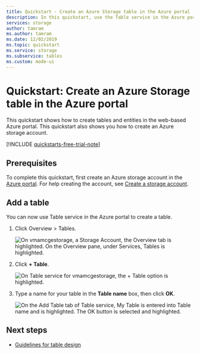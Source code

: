 ```yaml
---
title: Quickstart - Create an Azure Storage table in the Azure portal
description: In this quickstart, use the Table service in the Azure portal to create an Azure Storage table. Also see how you can create an Azure storage account.
services: storage
author: tamram
ms.author: tamram
ms.date: 12/02/2019
ms.topic: quickstart
ms.service: storage
ms.subservice: tables
ms.custom: mode-ui
---
```

# Quickstart: Create an Azure Storage table in the Azure portal 

This quickstart shows how to create tables and entities in the web-based Azure portal. This quickstart also shows you how to create an Azure storage account.

[!INCLUDE [quickstarts-free-trial-note](../../../includes/quickstarts-free-trial-note.md)]

## Prerequisites

To complete this quickstart, first create an Azure storage account in the [Azure portal](https://portal.azure.com/#create/Microsoft.StorageAccount-ARM). For help creating the account, see [Create a storage account](../common/storage-account-create.md).

## Add a table

You can now use Table service in the Azure portal to create a table.

1. Click Overview > Tables.

   ![On vmamcgestorage, a Storage Account, the Overview tab is highlighted. On the Overview pane, under Services, Tables is highlighted.](media/table-storage-quickstart-portal/table-storage-quickstart-01.png)

2. Click **+ Table**.

   ![On Table service for vmamcgestorage, the + Table option is highlighted.](media/table-storage-quickstart-portal/table-storage-quickstart-02.png)

3. Type a name for your table in the **Table name** box, then click **OK**. 

   ![On the Add Table tab of Table service, My Table is entered into Table name and is highlighted. The OK button is selected and highlighted.](media/table-storage-quickstart-portal/table-storage-quickstart-03.png)

## Next steps

- [Guidelines for table design](table-storage-design-guidelines.md)
